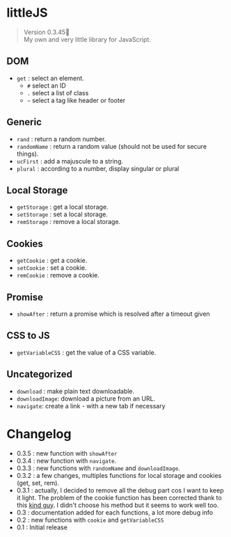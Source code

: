 # littleJS

> Version 0.3.45:memo:  
> My own and very little library for JavaScript.

## DOM
- `get` : select an element.
  - `#` select an ID
  - `.` select a list of class
  - `~` select a tag like header or footer

## Generic
- `rand` : return a random number.
- `randomName` : return a random value (should not be used for secure things).
- `ucFirst` : add a majuscule to a string.
- `plural` : according to a number, display singular or plural

## Local Storage
- `getStorage` : get a local storage.
- `setStorage` : set a local storage.
- `remStorage` : remove a local storage.

## Cookies
- `getCookie` : get a cookie.
- `setCookie` : set a cookie.
- `remCookie` : remove a cookie.

## Promise
- `showAfter` : return a promise which is resolved after a timeout given

## CSS to JS
- `getVariableCSS` : get the value of a CSS variable.

## Uncategorized
- `download` : make plain text downloadable.
- `downloadImage`: download a picture from an URL.
- `navigate`: create a link - with a new tab if necessary
 
 # Changelog
 
 - 0.3.5 : new function with `showAfter`
 - 0.3.4 : new function with `navigate`.
 - 0.3.3 : new functions with `randomName` and `downloadImage`.
 - 0.3.2 :  a few changes, multiples functions for local storage and cookies (get, set, rem).
 - 0.3.1 : actually, I decided to remove all the debug part cos I want to keep it light. The problem of the cookie function has been corrected thank to this [kind guy](https://github.com/NamedRoger). I didn't choose his method but it seems to work well too.
 - 0.3 : documentation added for each functions, a lot more debug info
 - 0.2 : new functions with `cookie` and `getVariableCSS` 
 - 0.1 : Initial release
